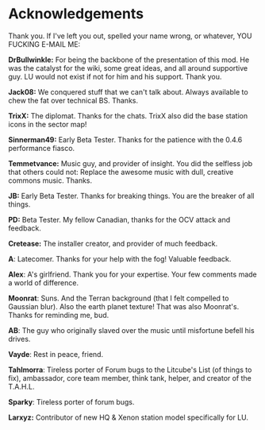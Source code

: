 # Acknowledgements #

Thank you.  If I've left you out, spelled your name wrong, or whatever, YOU FUCKING E-MAIL ME:

**DrBullwinkle:**  For being the backbone of the presentation of this mod.  He was the catalyst for the wiki, some great ideas, and all around supportive guy.  LU would not exist if not for him and his support.  Thank you.

**Jack08:**  We conquered stuff that we can't talk about.  Always available to chew the fat over technical BS.  Thanks.

**TrixX:**  The diplomat.  Thanks for the chats.  TrixX also did the base station icons in the sector map!

**Sinnerman49:**  Early Beta Tester.  Thanks for the patience with the 0.4.6 performance fiasco.

**Temmetvance:**  Music guy, and provider of insight.  You did the selfless job that others could not:  Replace the awesome music with dull, creative commons music.  Thanks.

**JB:**  Early Beta Tester.  Thanks for breaking things.  You are the breaker of all things.

**PD:**  Beta Tester.  My fellow Canadian, thanks for the OCV attack and feedback.

**Cretease:**  The installer creator, and provider of much feedback.

**A**:  Latecomer.  Thanks for your help with the fog!  Valuable feedback.

**Alex**:  A's girlfriend.  Thank you for your expertise.  Your few comments made a world of difference.

**Moonrat**: Suns.  And the Terran background (that I felt compelled to Gaussian blur).  Also the earth planet texture!  That was also Moonrat's.  Thanks for reminding me, bud.

**AB**:  The guy who originally slaved over the music until misfortune befell his drives.

**Vayde**:  Rest in peace, friend.

**Tahlmorra**: Tireless porter of Forum bugs to the Litcube's List (of things to fix), ambassador, core team member, think tank, helper, and creator of the T.A.H.L.

**Sparky**:  Tireless porter of forum bugs.

**Larxyz:**  Contributor of new HQ & Xenon station model specifically for LU.